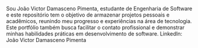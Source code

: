 Sou João Victor Damasceno Pimenta, estudante de Engenharia de Software e este repositório tem o objetivo de armazenar projetos pessoais e acadêmicos, reunindo meu progresso e experiências na área de tecnologia.
Este portfólio também busca facilitar o contato profissional e demonstrar minhas habilidades práticas em desenvolvimento de software.
LinkedIn: João Victor Damasceno Pimenta
